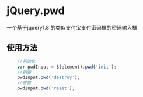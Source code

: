 # jQuery.pwd
一个基于jquery1.8 的类似支付宝支付密码框的密码输入框

## 使用方法

```javascript
    //初始化
    var pwdInput = $(element).pwd('init');
    //销毁
    pwdInput.pwd('destroy');
    //重置
    pwdInput.pwd('reset');
```

